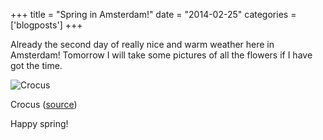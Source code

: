 +++
title = "Spring in Amsterdam!"
date = "2014-02-25"
categories = ['blogposts']
+++

Already the second day of really nice and warm weather here in Amsterdam! Tomorrow I will take some pictures of all the flowers if I have got the time.
<!--more-->
![Crocus](/content/post/01spring/crocus.jpg)

Crocus ([source](http://commons.wikimedia.org/wiki/File:Crocus_dans_le_jardin_-_049.JPG))

Happy spring!
